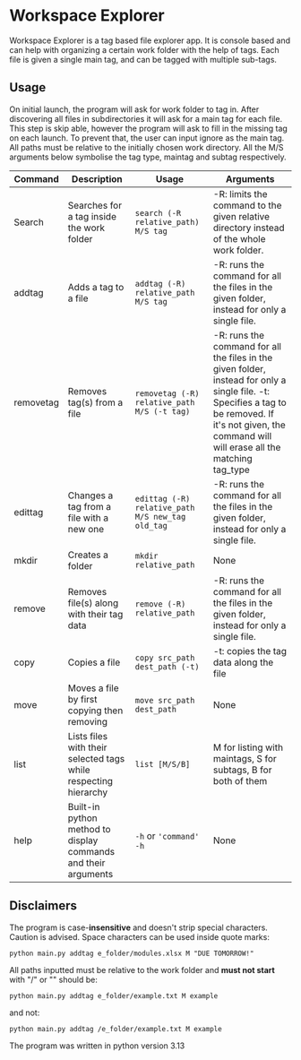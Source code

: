 # Workspace Explorer

Workspace Explorer is a tag based file explorer app. It is console based and can help with organizing a certain work folder with the help of tags.
Each file is given a single main tag, and can be tagged with multiple sub-tags.

## Usage
On initial launch, the program will ask for work folder to tag in. After discovering all files in subdirectories it will ask for a main tag for each file. This step is skip able, however the program will ask to fill in the missing tag on each launch. To prevent that, the user can input ignore as the main tag.
All paths must be relative to the initially chosen work directory. 
All the M/S arguments below symbolise the tag type, maintag and subtag respectively.

| Command   | Description                                                     | Usage                                            | Arguments                                                                                                                                                                                               |
|-----------|-----------------------------------------------------------------|--------------------------------------------------|---------------------------------------------------------------------------------------------------------------------------------------------------------------------------------------------------------|
| Search    | Searches for a tag inside the work folder                       | `search (-R relative_path) M/S tag`              | -R: limits the command to the given relative directory instead of the whole work folder.                                                                                                                |
| addtag    | Adds a tag to a file                                            | `addtag (-R) relative_path M/S tag`              | -R: runs the command for all the files in the given folder, instead for only a single file.                                                                                                             |
| removetag | Removes tag(s) from a file                                      | `removetag (-R) relative_path M/S (-t tag)`      | -R: runs the command for all the files in the given folder, instead for only a single file. -t: Specifies a tag to be removed. If it's not given, the command will will erase all the matching tag_type |
| edittag   | Changes a tag from a file with a new one                        | `edittag (-R) relative_path M/S new_tag old_tag` | -R: runs the command for all the files in the given folder, instead for only a single file.                                                                                                             |
| mkdir     | Creates a folder                                                | `mkdir relative_path`                            | None                                                                                                                                                                                                    |
| remove    | Removes file(s) along with their tag data                       | `remove (-R) relative_path`                      | -R: runs the command for all the files in the given folder, instead for only a single file.                                                                                                             |
| copy      | Copies a file                                                   | `copy src_path dest_path (-t)`                   | -t: copies the tag data along the file                                                                                                                                                                  |
| move      | Moves a file by first copying then removing                     | `move src_path dest_path`                        | None                                                                                                                                                                                                    |
| list      | Lists files with their selected tags while respecting hierarchy | `list [M/S/B]`                                   | M for listing with maintags, S for subtags, B for both of them                                                                                                                                          |
| help      | Built-in python method to display commands and their arguments  | `-h` or `'command' -h`                           | None                                                                                                                                                                                                    |


## Disclaimers
The program is case-**insensitive** and doesn't strip special characters. Caution is advised.
Space characters can be used inside quote marks:
```
python main.py addtag e_folder/modules.xlsx M "DUE TOMORROW!"
```

All paths inputted must be relative to the work folder and **must not start** with "/" or "\"
should be:
```
python main.py addtag e_folder/example.txt M example
```
and not: 
```
python main.py addtag /e_folder/example.txt M example
```

The program was written in python version 3.13